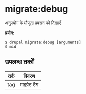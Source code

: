 # migrate:debug
अनुप्रयोग के मौजूदा प्रवसन को दिखाएँ

**प्रयोग:**
```
$ drupal migrate:debug [arguments]
$ mid  
```

## उपलब्ध तर्कों
तर्क | विवरण
---------|-------------
tag | माइग्रेट टैग
